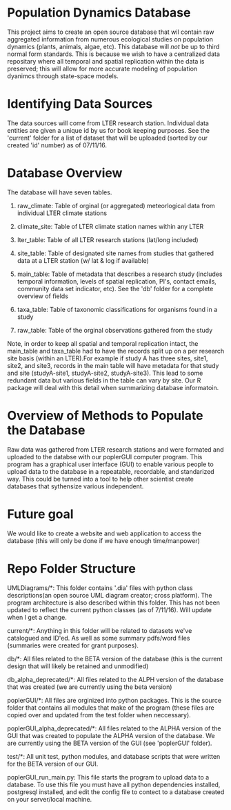 Population Dynamics Database
============================

This project aims to create an open source database that wil contain raw aggregated information from numerous ecological studies on population dynamics (plants, animals, algae, etc). This database will *not* be up to third normal form standards. This is because we wish to have a centralized data repositary where all temporal and spatial replication within the data is preserved; this will allow for more accurate modeling of population dyanimcs through state-space models.

# Identifying Data Sources
 The data sources will come from LTER research station. Individual data entities are given a unique id by us for book keeping purposes. See the 'current' folder for a list of dataset that will be uploaded (sorted by our created 'id' number) as of 07/11/16.
 
# Database Overview
The database will have seven tables.

1. raw_climate: Table of orginal (or aggregated) meteorlogical data from individual LTER climate stations 

2. climate_site: Table of LTER climate station names within any LTER

3. lter_table: Table of all LTER research stations (lat/long included)

4. site_table: Table of designated site names from studies that gathered data at a LTER station (w/ lat & log if available)

5. main_table: Table of metadata that describes a research study (includes temporal information, levels of spatial replication, PI's, contact emails, community data set indicator, etc). See the 'db' folder for a complete overview of fields

6. taxa_table: Table of taxonomic classifications for organisms found in a study

7. raw_table: Table of the orginal observations gathered from the study

Note, in order to keep all spatial and temporal replication intact, the main_table and taxa_table had to have the records split up on a per research site basis (within an LTER).For example if study A has three sites, site1, site2, and site3, records in the main table will have metadata for that study and site (studyA-site1, studyA-site2, studyA-site3). This lead to some redundant data but various fields in the table can vary by site. Our R package will deal with this detail when summarizing database informatoin.

# Overview of Methods to Populate the Database
 Raw data was gathered from LTER research stations and were formated and uploaded to the databse with our poplerGUI computer program. This program has a graphical user interface (GUI) to enable various people to upload data to the database in a repeatable, recordable, and standarized way. This could be turned into a tool to help other scientist create databases that sythensize various independent.

# Future goal
We would like to create a website and web application to access the database (this will only be done if we have enough time/manpower)

# Repo Folder Structure

UMLDiagrams/*: This folder contains '.dia' files with python class descriptions(an open source UML diagram creator; cross platform). 
The program architecture is also described within this folder. This has not been updated to reflect the current python classes (as of 7/11/16). Will update when I get a change.

current/*: Anything in this folder will be related to datasets we've catalogued and ID'ed. As well as some summary pdfs/word files (summaries were created for grant purposes).

db/*: All files related to the BETA version of the database (this is the current design that will likely be retained and unmodified)

db_alpha_deprecated/*: All files related to the ALPH version of the database that was created (we are currently using the beta version)

poplerGUI/*: All files are orginized into python packages. This is the source folder that contains all modules that make of the program (these files are copied over and updated from the test folder when neccessary).

poplerGUI_alpha_deprecated/*: All files related to the ALPHA version of the GUI that was created to populate the ALPHA version of the database. We are currently using the BETA version of the GUI (see 'poplerGUI' folder).

test/*: All unit test, python modules, and database scripts that were written for the BETA version of our GUI.

poplerGUI_run_main.py: This file starts the program to upload data to a database. To use this file you must have all python dependencies installed, postgresql installed, and edit the config file to contect to a database created on your server/local machine.
